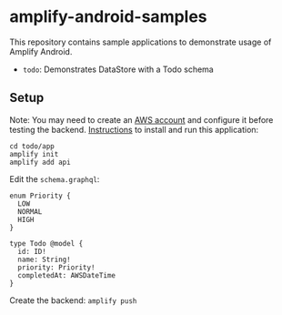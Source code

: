 # amplify-android-samples
This repository contains sample applications to demonstrate usage of Amplify Android.
* `todo`: Demonstrates DataStore with a Todo schema

## Setup
Note: You may need to create an [AWS account](https://docs.amplify.aws/lib/project-setup/prereq/q/platform/android) and configure it before testing the backend.
[Instructions](https://docs.amplify.aws/lib/datastore/getting-started/q/platform/android#option-2-use-amplify-cli) to install and run this application:
```
cd todo/app
amplify init
amplify add api
```
Edit the `schema.graphql`:
```
enum Priority {
  LOW
  NORMAL
  HIGH
}

type Todo @model {
  id: ID!
  name: String!
  priority: Priority!
  completedAt: AWSDateTime
}
```
Create the backend:
`amplify push`
